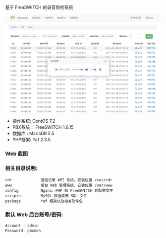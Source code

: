 基于 FreeSWITCH 的录音质检系统

![screenshot](./script/screenshot.png)

- 操作系统: CentOS 7.2
- PBX系统： FreeSWITCH 1.6.15
- 数据库 :  MariaDB 5.5
- PHP框架:  Yaf 2.3.5

### Web 截图



### 相关目录说明:
```
cdr             通话记录 API 系统，安装位置 /var/cdr
www             后台 Web 管理系统，安装位置 /var/www
config          Nginx、PHP 和 FreeSWITCH 的配置文件
scripte         MySQL 数据库表 SQL 文件
package         Yaf 框架以及相关软件包
```

### 默认 Web 后台账号/密码:
```
Account : admin
Password: pbxmon
```

